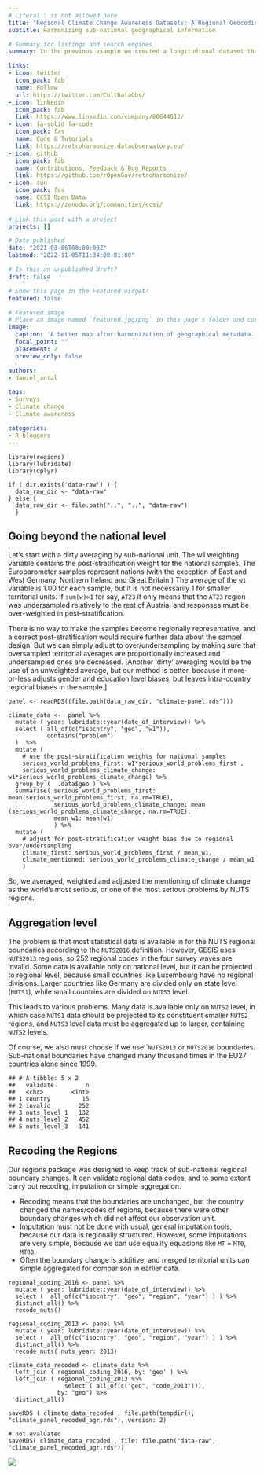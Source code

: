```yaml
---
# Literal : is not allowed here
title: "Regional Climate Change Awareness Datasets: A Regional Geocoding Harmonization Case Study"  
subtitle: Harmonizing sub-national geographical information

# Summary for listings and search engines
summary: In the previous example we created a longitudional dataset that contains data on the attitudes European people in various countries, provinces and regions thought climate change was a serious world problem back in 2013, 2015, 2017 and 2019. We will now fix the geographical information for mapping.

links:
- icon: twitter
  icon_pack: fab
  name: Follow
  url: https://twitter.com/CultDataObs/
- icon: linkedin
  icon_pack: fab
  link: https://www.linkedin.com/company/80644612/
- icon: fa-solid fa-code
  icon_pack: fas
  name: Code & Tutorials
  link: https://retroharmonize.dataobservatory.eu/
- icon: github
  icon_pack: fab
  name: Contributions, Feedback & Bug Reports
  link: https://github.com/rOpenGov/retroharmonize/
- icon: sun
  icon_pack: fas
  name: CCSI Open Data
  link: https://zenodo.org/communities/ccsi/
 
# Link this post with a project
projects: []

# Date published
date: "2021-03-06T00:00:00Z"
lastmod: "2022-11-05T11:34:00+01:00"

# Is this an unpublished draft?
draft: false

# Show this page in the Featured widget?
featured: false

# Featured image
# Place an image named `featured.jpg/png` in this page's folder and customize its options here.
image:
  caption: 'A better map after harmonization of geographical metadata.'
  focal_point: ""
  placement: 2
  preview_only: false

authors:
- daniel_antal

tags:
- Surveys
- Climate change
- Climate awareness

categories:
- R-bloggers
---
```


    library(regions)
    library(lubridate)
    library(dplyr)

    if ( dir.exists('data-raw') ) {
      data_raw_dir <- "data-raw"
    } else {
      data_raw_dir <- file.path("..", "..", "data-raw")
      }

## Going beyond the national level

Let’s start with a dirty averaging by sub-national unit. The w1
weighting variable contains the post-stratification weight for the
national samples. The Eurobarometer samples represent nations (with the
exception of East and West Germany, Northern Ireland and Great Britain.)
The average of the `w1` variable is 1.00 for each sample, but it is not
necessarily 1 for smaller territorial units. If `sum(w)>1` for say,
`AT23` it only means that the `AT23` region was undersampled relatively
to the rest of Austria, and responses must be over-weighted in
post-stratification.

There is no way to make the samples become regionally representative,
and a correct post-stratification would require further data about the
sampel design. But we can simply adjust to over/undersampling by making
sure that oversampled territorial averages are proportionally increased
and undersampled ones are decreased. \[Another ‘dirty’ averaging would
be the use of an unweighted average, but our method is better, because
it more-or-less adjusts gender and education level biases, but leaves
intra-country regional biases in the sample.\]

    panel <- readRDS((file.path(data_raw_dir, "climate-panel.rds")))

    climate_data <-  panel %>%
      mutate ( year: lubridate::year(date_of_interview)) %>%
      select ( all_of(c("isocntry", "geo", "w1")), 
               contains("problem")
      )  %>%
      mutate ( 
        # use the post-stratification weights for national samples
        serious_world_problems_first: w1*serious_world_problems_first , 
        serious_world_problems_climate_change: w1*serious_world_problems_climate_change) %>%
      group_by (  .data$geo ) %>%
      summarise( serious_world_problems_first: mean(serious_world_problems_first, na.rm=TRUE),
                 serious_world_problems_climate_change: mean (serious_world_problems_climate_change, na.rm=TRUE),
                 mean_w1: mean(w1)
                 ) %>%
      mutate ( 
        # adjust for post-stratification weight bias due to regional over/undersampling
        climate_first: serious_world_problems_first / mean_w1, 
        climate_mentioned: serious_world_problems_climate_change / mean_w1
        ) 

So, we averaged, weighted and adjusted the mentioning of climate change
as the world’s most serious, or one of the most serious problems by NUTS
regions.

## Aggregation level

The problem is that most statistical data is available in for the NUTS
regional boundaries according to the `NUTS2016` definition. However,
GESIS uses `NUTS2013` regions, so 252 regional codes in the four survey
waves are invalid. Some data is available only on national level, but it
can be projected to regional level, because small countries like
Luxembourg have no regional divisions. Larger countries like Germany are
divided only on state level (`NUTS1`), while small countries are divided
on `NUTS3` level.

This leads to various problems. Many data is available only on `NUTS2`
level, in which case `NUTS1` data should be projected to its constituent
smaller `NUTS2` regions, and `NUTS3` level data must be aggregated up to
larger, containing `NUTS2` levels.

Of course, we also must choose if we use \``NUTS2013` or `NUTS2016`
boundaries. Sub-national boundaries have changed many thousand times in
the EU27 countries alone since 1999.

    ## # A tibble: 5 x 2
    ##   validate         n
    ##   <chr>        <int>
    ## 1 country         15
    ## 2 invalid        252
    ## 3 nuts_level_1   132
    ## 4 nuts_level_2   452
    ## 5 nuts_level_3   141

## Recoding the Regions

Our regions package was designed to keep track of sub-national regional
boundary changes. It can validate regional data codes, and to some
extent carry out recoding, imputation or simple aggregation.

-   Recoding means that the boundaries are unchanged, but the country
    changed the names/codes of regions, because there were other
    boundary changes which did not affect our observation unit.
-   Imputation must not be done with usual, general imputation tools,
    because our data is regionally structured. However, some imputations
    are very simple, because we can use equality equasions like `MT` =
    `MT0`, `MT00`.
-   Often the boundary change is additive, and merged territorial units
    can simple aggregated for comparison in earlier data.

<!-- -->

    regional_coding_2016 <- panel %>%
      mutate ( year: lubridate::year(date_of_interview)) %>%
      select (  all_of(c("isocntry", "geo", "region", "year") ) ) %>%
      distinct_all() %>%
      recode_nuts()

    regional_coding_2013 <- panel %>%
      mutate ( year: lubridate::year(date_of_interview)) %>%
      select (  all_of(c("isocntry", "geo", "region", "year") ) ) %>%
      distinct_all() %>%
      recode_nuts( nuts_year: 2013)

    climate_data_recoded <- climate_data %>% 
      left_join ( regional_coding_2016, by: 'geo' ) %>%
      left_join ( regional_coding_2013 %>% 
                    select ( all_of(c("geo", "code_2013"))), 
                  by: "geo") %>%
      distinct_all()

    saveRDS ( climate_data_recoded , file.path(tempdir(), "climate_panel_recoded_agr.rds"), version: 2)

    # not evaluated
    saveRDS( climate_data_recoded , file: file.path("data-raw", "climate_panel_recoded_agr.rds"))


![](https://netzero.dataobservatory.eu/media/gif/eu_climate_change.gif)
